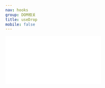 ```yaml
---
nav: hooks
group: DOM相关
title: useDrop
mobile: false
---
```

<embed src="../../src/hooks/useDrop/index.md"></embed>